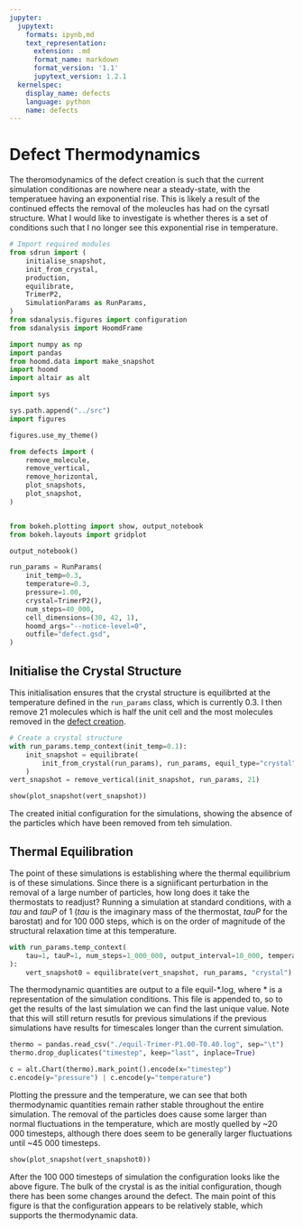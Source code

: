 ```yaml
---
jupyter:
  jupytext:
    formats: ipynb,md
    text_representation:
      extension: .md
      format_name: markdown
      format_version: '1.1'
      jupytext_version: 1.2.1
  kernelspec:
    display_name: defects
    language: python
    name: defects
---
```


# Defect Thermodynamics

The theromodynamics of the defect creation is such that the current simulation conditionas are nowhere near a steady-state, with the temperatuee having an exponential rise. This is likely a result of the continued effects the removal of the moleucles has had on the cyrsatl structure. What I would like to investigate is whether theres is a set of conditions such that I no longer see this exponential rise in temperature.

```python
# Import required modules
from sdrun import (
    initialise_snapshot,
    init_from_crystal,
    production,
    equilibrate,
    TrimerP2,
    SimulationParams as RunParams,
)
from sdanalysis.figures import configuration
from sdanalysis import HoomdFrame

import numpy as np
import pandas
from hoomd.data import make_snapshot
import hoomd
import altair as alt

import sys

sys.path.append("../src")
import figures

figures.use_my_theme()

from defects import (
    remove_molecule,
    remove_vertical,
    remove_horizontal,
    plot_snapshots,
    plot_snapshot,
)


from bokeh.plotting import show, output_notebook
from bokeh.layouts import gridplot

output_notebook()
```

```python
run_params = RunParams(
    init_temp=0.3,
    temperature=0.3,
    pressure=1.00,
    crystal=TrimerP2(),
    num_steps=40_000,
    cell_dimensions=(30, 42, 1),
    hoomd_args="--notice-level=0",
    outfile="defect.gsd",
)
```

## Initialise the Crystal Structure

This initialisation ensures that the crystal structure is equilibrted at the temperature defined in the `run_params` class, which is currently 0.3. I then remove 21 molecules which is half the unit cell and the most molecules removed in the [defect creation](06_Defect_Creation.ipynb).

```python
# Create a crystal structure
with run_params.temp_context(init_temp=0.1):
    init_snapshot = equilibrate(
        init_from_crystal(run_params), run_params, equil_type="crystal"
    )
vert_snapshot = remove_vertical(init_snapshot, run_params, 21)
```

```python
show(plot_snapshot(vert_snapshot))
```

The created initial configuration for the simulations, showing the absence of the particles which have been removed from teh simulation.


## Thermal Equilibration

The point of these simulations is establishing where the thermal equilibrium is of these simulations. Since there is a signiificant perturbation in the removal of a large number of particles, how long does it take the thermostats to readjust? Running a simulation at standard conditions, with a *tau* and *tauP* of 1 (*tau* is the imaginary mass of the thermostat, *tauP* for the barostat) and for 100 000 steps, which is on the order of magnitude of the structural relaxation time at this temperature.

```python
with run_params.temp_context(
    tau=1, tauP=1, num_steps=1_000_000, output_interval=10_000, temperature=0.40
):
    vert_snapshot0 = equilibrate(vert_snapshot, run_params, "crystal")
```

The thermodynamic quantities are output to a file equil-\*.log, where \* is a representation of the simulation conditions. This file is appended to, so to get the results of the last simulation we can find the last unique value. Note that this will still return resutls for previous simulations if the previous simulations have results for timescales longer than the current simulation.

```python
thermo = pandas.read_csv("./equil-Trimer-P1.00-T0.40.log", sep="\t")
thermo.drop_duplicates("timestep", keep="last", inplace=True)
```

```python
c = alt.Chart(thermo).mark_point().encode(x="timestep")
c.encode(y="pressure") | c.encode(y="temperature")
```

Plotting the pressure and the temperature, we can see that both thermodynamic quantities remain rather stable throughout the entire simulation. The removal of the particles does cause some larger than normal fluctuations in the temperature, which are mostly quelled by ~20 000 timesteps, although there does seem to be generally larger fluctuations until ~45 000 timesteps.

```python
show(plot_snapshot(vert_snapshot0))
```

After the 100 000 timesteps of simulation the configuration looks like the above figure. The bulk of the crystal is as the initial configuration, though there has been some changes around the defect. The main point of this figure is that the configuration appears to be relatively stable, which supports the thermodynamic data.
